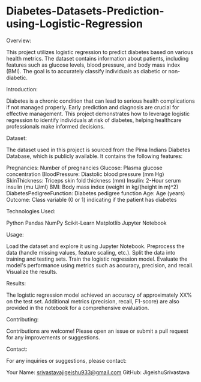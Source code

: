 # Diabetes-Datasets-Prediction-using-Logistic-Regression

Overview:

This project utilizes logistic regression to predict diabetes based on various health metrics. The dataset contains information about patients, including features such as glucose levels, blood pressure, and body mass index (BMI). The goal is to accurately classify individuals as diabetic or non-diabetic.

Introduction:

Diabetes is a chronic condition that can lead to serious health complications if not managed properly. Early prediction and diagnosis are crucial for effective management. This project demonstrates how to leverage logistic regression to identify individuals at risk of diabetes, helping healthcare professionals make informed decisions.

Dataset:

The dataset used in this project is sourced from the Pima Indians Diabetes Database, which is publicly available. It contains the following features:

Pregnancies: Number of pregnancies
Glucose: Plasma glucose concentration
BloodPressure: Diastolic blood pressure (mm Hg)
SkinThickness: Triceps skin fold thickness (mm)
Insulin: 2-Hour serum insulin (mu U/ml)
BMI: Body mass index (weight in kg/(height in m)^2)
DiabetesPedigreeFunction: Diabetes pedigree function
Age: Age (years)
Outcome: Class variable (0 or 1) indicating if the patient has diabetes

Technologies Used:

Python
Pandas
NumPy
Scikit-Learn
Matplotlib
Jupyter Notebook

Usage:

Load the dataset and explore it using Jupyter Notebook.
Preprocess the data (handle missing values, feature scaling, etc.).
Split the data into training and testing sets.
Train the logistic regression model.
Evaluate the model's performance using metrics such as accuracy, precision, and recall.
Visualize the results.


Results:

The logistic regression model achieved an accuracy of approximately XX% on the test set. Additional metrics (precision, recall, F1-score) are also provided in the notebook for a comprehensive evaluation.



Contributing:

Contributions are welcome! Please open an issue or submit a pull request for any improvements or suggestions.

Contact:

For any inquiries or suggestions, please contact:

Your Name: srivastavajigeishu933@gmail.com
GitHub: JigeishuSrivastava  
